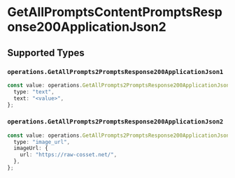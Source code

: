 # GetAllPromptsContentPromptsResponse200ApplicationJson2


## Supported Types

### `operations.GetAllPrompts2PromptsResponse200ApplicationJson1`

```typescript
const value: operations.GetAllPrompts2PromptsResponse200ApplicationJson1 = {
  type: "text",
  text: "<value>",
};
```

### `operations.GetAllPrompts2PromptsResponse200ApplicationJson2`

```typescript
const value: operations.GetAllPrompts2PromptsResponse200ApplicationJson2 = {
  type: "image_url",
  imageUrl: {
    url: "https://raw-cosset.net/",
  },
};
```

